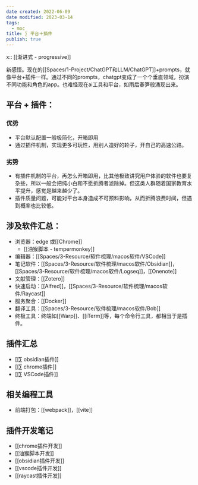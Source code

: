 ```yaml
---
date created: 2022-06-09
date modified: 2023-03-14
tags:
  - moc
title: ∑ 平台＋插件
publish: true
---
```


x:: [[渐进式 - progressive]]

新感悟。现在的[[Spaces/1-Project/ChatGPT和LLM/ChatGPT]]+prompts，就像平台+插件一样。通过不同的prompts，chatgpt变成了一个个垂直领域，扮演不同功能和角色的app。也难怪现在ai工具和平台，如雨后春笋般涌现出来。

## 平台 + 插件：

### 优势

- 平台默认配置一般极简化，开箱即用
- 通过插件机制，实现更多可玩性，用别人造好的轮子，开自己的高速公路。

### 劣势

- 有插件机制的平台，再怎么开箱即用，比其他极致讲究用户体验的软件也要复杂些，所以一般会把纯小白和不愿折腾者滤除掉。但这类人群随着国家教育水平提升，感觉是越来越少了。
- 插件质量问题，可能对平台本身造成不可预料影响，从而折腾浪费时间，但遇到概率也比较低。

## 涉及软件汇总：

- 浏览器：edge 或[[Chrome]]
	- [[油猴脚本 - tempermonkey]]
- 编辑器：[[Spaces/3-Resource/软件梳理/macos软件/VSCode]]
- 笔记软件：[[Spaces/3-Resource/软件梳理/macos软件/Obsidian]]，[[Spaces/3-Resource/软件梳理/macos软件/Logseq]]，[[Onenote]]
- 文献管理：[[Zotero]]
- 快速启动：[[Alfred]]，[[Spaces/3-Resource/软件梳理/macos软件/Raycast]]
- 服务聚合：[[Docker]]
- 翻译工具：[[Spaces/3-Resource/软件梳理/macos软件/Bob]]
- 终极工具：终端如[[Warp]]、[[iTerm]]等，每个命令行工具，都相当于是插件。

## 插件汇总

- [[∑ obsidian插件]]
- [[∑ chrome插件]]
- [[∑ VSCode插件]]

## 相关编程工具

- 前端打包：[[webpack]]，[[vite]]

## 插件开发笔记

- [[chrome插件开发]]
- [[油猴脚本开发]]
- [[obsidian插件开发]]
- [[vscode插件开发]]
- [[raycast插件开发]]